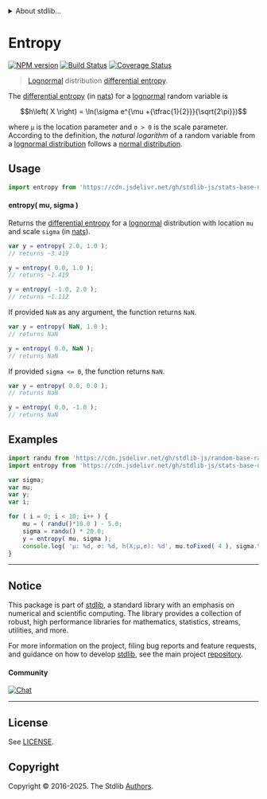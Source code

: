 <!--

@license Apache-2.0

Copyright (c) 2018 The Stdlib Authors.

Licensed under the Apache License, Version 2.0 (the "License");
you may not use this file except in compliance with the License.
You may obtain a copy of the License at

   http://www.apache.org/licenses/LICENSE-2.0

Unless required by applicable law or agreed to in writing, software
distributed under the License is distributed on an "AS IS" BASIS,
WITHOUT WARRANTIES OR CONDITIONS OF ANY KIND, either express or implied.
See the License for the specific language governing permissions and
limitations under the License.

-->


<details>
  <summary>
    About stdlib...
  </summary>
  <p>We believe in a future in which the web is a preferred environment for numerical computation. To help realize this future, we've built stdlib. stdlib is a standard library, with an emphasis on numerical and scientific computation, written in JavaScript (and C) for execution in browsers and in Node.js.</p>
  <p>The library is fully decomposable, being architected in such a way that you can swap out and mix and match APIs and functionality to cater to your exact preferences and use cases.</p>
  <p>When you use stdlib, you can be absolutely certain that you are using the most thorough, rigorous, well-written, studied, documented, tested, measured, and high-quality code out there.</p>
  <p>To join us in bringing numerical computing to the web, get started by checking us out on <a href="https://github.com/stdlib-js/stdlib">GitHub</a>, and please consider <a href="https://opencollective.com/stdlib">financially supporting stdlib</a>. We greatly appreciate your continued support!</p>
</details>

# Entropy

[![NPM version][npm-image]][npm-url] [![Build Status][test-image]][test-url] [![Coverage Status][coverage-image]][coverage-url] <!-- [![dependencies][dependencies-image]][dependencies-url] -->

> [Lognormal][lognormal-distribution] distribution [differential entropy][entropy].

<!-- Section to include introductory text. Make sure to keep an empty line after the intro `section` element and another before the `/section` close. -->

<section class="intro">

The [differential entropy][entropy] (in [nats][nats]) for a [lognormal][lognormal-distribution] random variable is

<!-- <equation class="equation" label="eq:lognormal_entropy" align="center" raw="h\left( X \right) = \ln(\sigma e^{\mu +{\tfrac{1}{2}}}{\sqrt{2\pi}})" alt="Differential entropy for a lognormal distribution."> -->

```math
h\left( X \right) = \ln(\sigma e^{\mu +{\tfrac{1}{2}}}{\sqrt{2\pi}})
```

<!-- <div class="equation" align="center" data-raw-text="h\left( X \right) = \ln(\sigma e^{\mu +{\tfrac{1}{2}}}{\sqrt{2\pi}})" data-equation="eq:lognormal_entropy">
    <img src="https://cdn.jsdelivr.net/gh/stdlib-js/stdlib@51534079fef45e990850102147e8945fb023d1d0/lib/node_modules/@stdlib/stats/base/dists/lognormal/entropy/docs/img/equation_lognormal_entropy.svg" alt="Differential entropy for a lognormal distribution.">
    <br>
</div> -->

<!-- </equation> -->

where `μ` is the location parameter and `σ > 0` is the scale parameter. According to the definition, the _natural logarithm_ of a random variable from a
[lognormal distribution][lognormal-distribution] follows a [normal distribution][normal-distribution].

</section>

<!-- /.intro -->

<!-- Package usage documentation. -->



<section class="usage">

## Usage

```javascript
import entropy from 'https://cdn.jsdelivr.net/gh/stdlib-js/stats-base-dists-lognormal-entropy@deno/mod.js';
```

#### entropy( mu, sigma )

Returns the [differential entropy][entropy] for a [lognormal][lognormal-distribution] distribution with location `mu` and scale `sigma` (in [nats][nats]).

```javascript
var y = entropy( 2.0, 1.0 );
// returns ~3.419

y = entropy( 0.0, 1.0 );
// returns ~1.419

y = entropy( -1.0, 2.0 );
// returns ~1.112
```

If provided `NaN` as any argument, the function returns `NaN`.

```javascript
var y = entropy( NaN, 1.0 );
// returns NaN

y = entropy( 0.0, NaN );
// returns NaN
```

If provided `sigma <= 0`, the function returns `NaN`.

```javascript
var y = entropy( 0.0, 0.0 );
// returns NaN

y = entropy( 0.0, -1.0 );
// returns NaN
```

</section>

<!-- /.usage -->

<!-- Package usage notes. Make sure to keep an empty line after the `section` element and another before the `/section` close. -->

<section class="notes">

</section>

<!-- /.notes -->

<!-- Package usage examples. -->

<section class="examples">

## Examples

<!-- eslint no-undef: "error" -->

```javascript
import randu from 'https://cdn.jsdelivr.net/gh/stdlib-js/random-base-randu@deno/mod.js';
import entropy from 'https://cdn.jsdelivr.net/gh/stdlib-js/stats-base-dists-lognormal-entropy@deno/mod.js';

var sigma;
var mu;
var y;
var i;

for ( i = 0; i < 10; i++ ) {
    mu = ( randu()*10.0 ) - 5.0;
    sigma = randu() * 20.0;
    y = entropy( mu, sigma );
    console.log( 'µ: %d, σ: %d, h(X;µ,σ): %d', mu.toFixed( 4 ), sigma.toFixed( 4 ), y.toFixed( 4 ) );
}
```

</section>

<!-- /.examples -->

<!-- C interface documentation. -->



<!-- Section for related `stdlib` packages. Do not manually edit this section, as it is automatically populated. -->

<section class="related">

</section>

<!-- /.related -->

<!-- Section for all links. Make sure to keep an empty line after the `section` element and another before the `/section` close. -->


<section class="main-repo" >

* * *

## Notice

This package is part of [stdlib][stdlib], a standard library with an emphasis on numerical and scientific computing. The library provides a collection of robust, high performance libraries for mathematics, statistics, streams, utilities, and more.

For more information on the project, filing bug reports and feature requests, and guidance on how to develop [stdlib][stdlib], see the main project [repository][stdlib].

#### Community

[![Chat][chat-image]][chat-url]

---

## License

See [LICENSE][stdlib-license].


## Copyright

Copyright &copy; 2016-2025. The Stdlib [Authors][stdlib-authors].

</section>

<!-- /.stdlib -->

<!-- Section for all links. Make sure to keep an empty line after the `section` element and another before the `/section` close. -->

<section class="links">

[npm-image]: http://img.shields.io/npm/v/@stdlib/stats-base-dists-lognormal-entropy.svg
[npm-url]: https://npmjs.org/package/@stdlib/stats-base-dists-lognormal-entropy

[test-image]: https://github.com/stdlib-js/stats-base-dists-lognormal-entropy/actions/workflows/test.yml/badge.svg?branch=main
[test-url]: https://github.com/stdlib-js/stats-base-dists-lognormal-entropy/actions/workflows/test.yml?query=branch:main

[coverage-image]: https://img.shields.io/codecov/c/github/stdlib-js/stats-base-dists-lognormal-entropy/main.svg
[coverage-url]: https://codecov.io/github/stdlib-js/stats-base-dists-lognormal-entropy?branch=main

<!--

[dependencies-image]: https://img.shields.io/david/stdlib-js/stats-base-dists-lognormal-entropy.svg
[dependencies-url]: https://david-dm.org/stdlib-js/stats-base-dists-lognormal-entropy/main

-->

[chat-image]: https://img.shields.io/gitter/room/stdlib-js/stdlib.svg
[chat-url]: https://app.gitter.im/#/room/#stdlib-js_stdlib:gitter.im

[stdlib]: https://github.com/stdlib-js/stdlib

[stdlib-authors]: https://github.com/stdlib-js/stdlib/graphs/contributors

[umd]: https://github.com/umdjs/umd
[es-module]: https://developer.mozilla.org/en-US/docs/Web/JavaScript/Guide/Modules

[deno-url]: https://github.com/stdlib-js/stats-base-dists-lognormal-entropy/tree/deno
[deno-readme]: https://github.com/stdlib-js/stats-base-dists-lognormal-entropy/blob/deno/README.md
[umd-url]: https://github.com/stdlib-js/stats-base-dists-lognormal-entropy/tree/umd
[umd-readme]: https://github.com/stdlib-js/stats-base-dists-lognormal-entropy/blob/umd/README.md
[esm-url]: https://github.com/stdlib-js/stats-base-dists-lognormal-entropy/tree/esm
[esm-readme]: https://github.com/stdlib-js/stats-base-dists-lognormal-entropy/blob/esm/README.md
[branches-url]: https://github.com/stdlib-js/stats-base-dists-lognormal-entropy/blob/main/branches.md

[stdlib-license]: https://raw.githubusercontent.com/stdlib-js/stats-base-dists-lognormal-entropy/main/LICENSE

[lognormal-distribution]: https://en.wikipedia.org/wiki/Log-normal_distribution

[normal-distribution]: https://en.wikipedia.org/wiki/Normal_distribution

[entropy]: https://en.wikipedia.org/wiki/Entropy_%28information_theory%29

[nats]: https://en.wikipedia.org/wiki/Nat_%28unit%29

</section>

<!-- /.links -->

